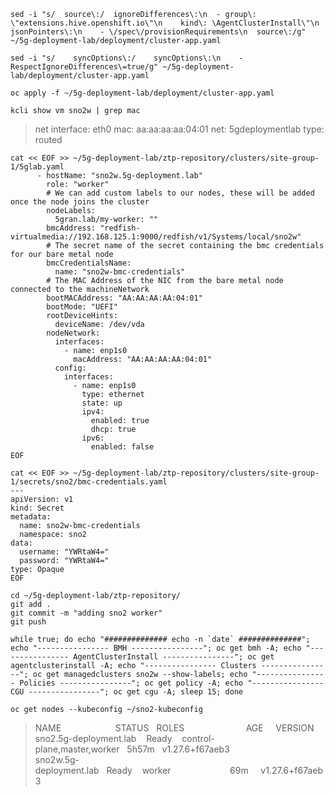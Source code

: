 ```
sed -i "s/  source\:/  ignoreDifferences\:\n  - group\: \"extensions.hive.openshift.io\"\n    kind\: \AgentClusterInstall\"\n    jsonPointers\:\n    - \/spec\/provisionRequirements\n  source\:/g" ~/5g-deployment-lab/deployment/cluster-app.yaml 
```
```
sed -i "s/    syncOptions\:/    syncOptions\:\n    - RespectIgnoreDifferences\=true/g" ~/5g-deployment-lab/deployment/cluster-app.yaml
```
```
oc apply -f ~/5g-deployment-lab/deployment/cluster-app.yaml
```

```
kcli show vm sno2w | grep mac
```
> net interface: eth0 mac: aa:aa:aa:aa:04:01 net: 5gdeploymentlab type: routed

```
cat << EOF >> ~/5g-deployment-lab/ztp-repository/clusters/site-group-1/5glab.yaml
      - hostName: "sno2w.5g-deployment.lab"
        role: "worker"
        # We can add custom labels to our nodes, these will be added once the node joins the cluster
        nodeLabels:
          5gran.lab/my-worker: ""
        bmcAddress: "redfish-virtualmedia://192.168.125.1:9000/redfish/v1/Systems/local/sno2w"
        # The secret name of the secret containing the bmc credentials for our bare metal node
        bmcCredentialsName:
          name: "sno2w-bmc-credentials"
        # The MAC Address of the NIC from the bare metal node connected to the machineNetwork
        bootMACAddress: "AA:AA:AA:AA:04:01"
        bootMode: "UEFI"
        rootDeviceHints:
          deviceName: /dev/vda
        nodeNetwork:
          interfaces:
            - name: enp1s0
              macAddress: "AA:AA:AA:AA:04:01"
          config:
            interfaces:
              - name: enp1s0
                type: ethernet
                state: up
                ipv4:
                  enabled: true
                  dhcp: true
                ipv6:
                  enabled: false
EOF
```

```
cat << EOF >> ~/5g-deployment-lab/ztp-repository/clusters/site-group-1/secrets/sno2/bmc-credentials.yaml
---
apiVersion: v1
kind: Secret
metadata:
  name: sno2w-bmc-credentials
  namespace: sno2
data:
  username: "YWRtaW4="
  password: "YWRtaW4="
type: Opaque
EOF
```

```
cd ~/5g-deployment-lab/ztp-repository/
git add .
git commit -m "adding sno2 worker"
git push
```

```
while true; do echo "############## echo -n `date` ##############"; echo "---------------- BMH ----------------"; oc get bmh -A; echo "---------------- AgentClusterInstall ----------------"; oc get agentclusterinstall -A; echo "---------------- Clusters ----------------"; oc get managedclusters sno2w --show-labels; echo "---------------- Policies ----------------"; oc get policy -A; echo "---------------- CGU ----------------"; oc get cgu -A; sleep 15; done
```

```
oc get nodes --kubeconfig ~/sno2-kubeconfig 
```
> NAME&nbsp;&nbsp;&nbsp;&nbsp;&nbsp;&nbsp;&nbsp;&nbsp;&nbsp;&nbsp;&nbsp;&nbsp;&nbsp;&nbsp;&nbsp;&nbsp;&nbsp;&nbsp;&nbsp;&nbsp;&nbsp;&nbsp;STATUS&nbsp;&nbsp;&nbsp;ROLES&nbsp;&nbsp;&nbsp;&nbsp;&nbsp;&nbsp;&nbsp;&nbsp;&nbsp;&nbsp;&nbsp;&nbsp;&nbsp;&nbsp;&nbsp;&nbsp;&nbsp;&nbsp;&nbsp;&nbsp;&nbsp;&nbsp;&nbsp;&nbsp;&nbsp;AGE&nbsp;&nbsp;&nbsp;&nbsp;&nbsp;VERSION<br>
> sno2.5g-deployment.lab&nbsp;&nbsp;&nbsp;&nbsp;Ready&nbsp;&nbsp;&nbsp;&nbsp;control-plane,master,worker&nbsp;&nbsp;&nbsp;5h57m&nbsp;&nbsp;&nbsp;v1.27.6+f67aeb3<br>
> sno2w.5g-deployment.lab&nbsp;&nbsp;&nbsp;Ready&nbsp;&nbsp;&nbsp;&nbsp;worker&nbsp;&nbsp;&nbsp;&nbsp;&nbsp;&nbsp;&nbsp;&nbsp;&nbsp;&nbsp;&nbsp;&nbsp;&nbsp;&nbsp;&nbsp;&nbsp;&nbsp;&nbsp;&nbsp;&nbsp;&nbsp;&nbsp;&nbsp;&nbsp;69m&nbsp;&nbsp;&nbsp;&nbsp;&nbsp;v1.27.6+f67aeb3<br>

